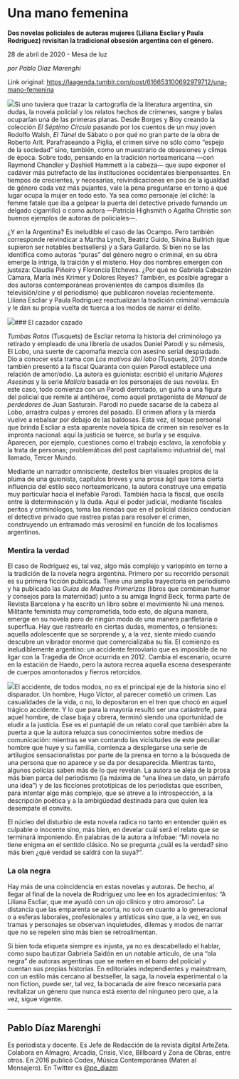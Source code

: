 # Una mano femenina

**Dos novelas policiales de autoras mujeres (Liliana Escliar y Paula Rodríguez) revisitan la tradicional obsesión argentina con el género.**

28 de abril de 2020 - Mesa de luz

_por Pablo Díaz Marenghi_

Link original: https://laagenda.tumblr.com/post/616653100692979712/una-mano-femenina

![](https://64.media.tumblr.com/9070d3ab7c1a3de2185357b7c55871ca/ce60ae4c3ad024ec-41/s500x750/7bedceb8ab75a355e247f2c3d16c03afa741d866.jpg)Si uno tuviera que trazar la cartografía de la literatura argentina, sin dudas, la novela policial y los relatos hechos de crímenes, sangre y balas ocuparían una de las primeras planas. Desde Borges y Bioy creando la colección *El Séptimo Círculo* pasando por los cuentos de un muy joven Rodolfo Walsh, *El Túnel* de Sábato o por qué no gran parte de la obra de Roberto Arlt. Parafraseando a Piglia, el crimen sirve no sólo como “espejo de la sociedad” sino, también, como un muestrario de obsesiones y climas de época. Sobre todo, pensando en la tradición norteamericana —con Raymond Chandler y Dashiell Hammett a la cabeza— que supo exponer el cadáver más putrefacto de las instituciones occidentales bienpensantes. En tiempos de crecientes, y necesarias, reivindicaciones en pos de la igualdad de género cada vez más pujantes, vale la pena preguntarse en torno a qué lugar ocupa la mujer en todo esto. Ya sea como personaje (el cliché: la femme fatale que iba a golpear la puerta del detective privado fumando un delgado cigarrillo) o como autora —Patricia Highsmith o Agatha Christie son buenos ejemplos de autoras de policiales—. 


¿Y en la Argentina? Es ineludible el caso de las Ocampo. Pero también corresponde reivindicar a Martha Lynch, Beatriz Guido, Silvina Bullrich (que supieron ser notables bestsellers) y a Sara Gallardo. Si bien no se las identifica como autoras “puras” del género negro o criminal, en su obra emerge la intriga, la traición y el misterio. Hoy dos nombres emergen con justeza: Claudia Piñeiro y Florencia Etcheves. ¿Por qué no Gabriela Cabezón Cámara, María Inés Krimer y Dolores Reyes? También, es posible agregar a dos autoras contemporáneas provenientes de campos disímiles (la televisión/cine y el periodismo) que publicaron novelas recientemente. Liliana Escliar y Paula Rodríguez reactualizan la tradición criminal vernácula y le dan su propia vuelta de tuerca a los modos de narrar el delito.


![](https://64.media.tumblr.com/375ccebc3bf06422b05166ea47a35c90/ce60ae4c3ad024ec-a3/s250x400/9cafaf0058d6f62cc3d5f8edbd7b73021653fe45.jpg)### El cazador cazado

*Tumbas Rotas* (Tusquets) de Escliar retoma la historia del criminólogo ya retirado y empleado de una librería de usados Daniel Parodi y su némesis, El Lobo, una suerte de capomafia mezcla con asesino serial despiadado. Dio a conocer esta trama con *Los motivos del lobo* (Tusquets, 2017) donde también presentó a la fiscal Quaranta con quien Parodi establece una relación de amor/odio. La autora es guionista: escribió el unitario *Mujeres Asesinas* y la serie *Malicia* basada en los personajes de sus novelas. En este caso, todo comienza con un Parodi derrotado, un guiño a una figura del policial que remite al antihéroe, como aquel protagonista de *Manual de perdedores* de Juan Sasturain. Parodi no puede sacarse de la cabeza al Lobo, arrastra culpas y errores del pasado. El crimen aflora y la mierda vuelve a rebalsar por debajo de las baldosas. Esta vez, el toque personal que brinda Escliar a esta aparente novela típica de crimen sin resolver es la impronta nacional: aquí la justicia se tuerce, se burla y se esquiva. Aparecen, por ejemplo, cuestiones como el trabajo esclavo, la xenofobia y la trata de personas; problemáticas del post capitalismo industrial del, mal llamado, Tercer Mundo. 

Mediante un narrador omnisciente, destellos bien visuales propios de la pluma de una guionista, capítulos breves y una prosa ágil que toma cierta influencia del estilo seco norteamericano, la autora construye una empatía muy particular hacia el inefable Parodi. También hacia la fiscal, que oscila entre la determinación y la duda. Aquí el poder judicial, mediante fiscales peritos y criminólogos, toma las riendas que en el policial clásico conducían el detective privado que rastrea pistas para resolver el crimen, construyendo un entramado más verosímil en función de los localismos argentinos. 


### Mentira la verdad

El caso de Rodríguez es, tal vez, algo más complejo y variopinto en torno a la tradición de la novela negra argentina. Primero por su recorrido personal: es su primera ficción publicada. Tiene una amplia trayectoria en periodismo y ha publicado las *Guías de Madres Primerizas* (libros que combinan humor y consejos para la maternidad) junto a su amiga Ingrid Beck, forma parte de Revista Barcelona y ha escrito un libro sobre el movimiento Ni una menos. Militante feminista muy comprometida, todo esto, de alguna manera, emerge en su novela pero de ningún modo de una manera panfletaria o superflua. Hay que rastrearlo en ciertas dudas, momentos, o tensiones: aquella adolescente que se sorprende y, a la vez, siente miedo cuando descubre un vibrador enorme que comercializaba su tía. El comienzo es ineludiblemente argentino: un accidente ferroviario que es imposible de no ligar con la Tragedia de Once ocurrida en 2012. Cambia el escenario, ocurre en la estación de Haedo, pero la autora recrea aquella escena desesperante de cuerpos amontonados y fierros retorcidos. 

![](https://64.media.tumblr.com/c1bc643a89b673d0948a8ff654effcc0/ce60ae4c3ad024ec-79/s250x400/25747c84af4414c0a62e0cf5491ec86551c1f2cd.jpg)El accidente, de todos modos, no es el principal eje de la historia sino el disparador. Un hombre, Hugo Víctor, al parecer cometió un crimen. Las casualidades de la vida, o no, lo depositaron en el tren que chocó en aquel trágico accidente. Y lo que para la mayoría resultó ser una catástrofe, para aquel hombre, de clase baja y obrera, terminó siendo una oportunidad de eludir a la justicia. Ese es el puntapié de un relato coral que también abre la puerta a que la autora reluzca sus conocimientos sobre medios de comunicación: mientras se van contando las vicisitudes de este peculiar hombre que huye y su familia, comienza a desplegarse una serie de artilugios sensacionalistas por parte de la prensa en torno a la búsqueda de una persona que no aparece y se da por desaparecida. Mientras tanto, algunos policías saben más de lo que revelan. La autora se aleja de la prosa más bien parca del periodismo (la máxima de “una línea un dato, un párrafo una idea”) y de las ficciones prototípicas de los periodistas que escriben, para intentar algo más complejo, que se atreve a la introspección, a la descripción poética y a la ambigüedad destinada para que quien lea desempate el convite. 


El núcleo del disturbio de esta novela radica no tanto en entender quién es culpable o inocente sino, más bien, en develar cuál será el relato que se terminará imponiendo. En palabras de la autora a Infobae: “Mi novela no tiene enigma en el sentido clásico. No se pregunta ¿cuál es la verdad? sino más bien ¿qué verdad se saldrá con la suya?“.

### La ola negra

Hay más de una coincidencia en estas novelas y autoras. De hecho, al llegar al final de la novela de Rodríguez uno lee en los agradecimientos: “A Liliana Escliar, que me ayudó con un ojo clínico y otro amoroso”. La distancia que las emparenta se acorta, no solo en cuanto a lo generacional o a esferas laborales, profesionales y artísticas sino que, a la vez, en sus tramas y personajes se observan inquietudes, dilemas y modos de narrar que no se repelen sino más bien se retroalimentan.


Si bien toda etiqueta siempre es injusta, ya no es descabellado el hablar, como supo bautizar Gabriela Saidón en un notable artículo, de una “ola negra” de autoras argentinas que se meten en el barro del policial y cuentan sus propias historias. En editoriales independientes y mainstream, con un estilo más cercano al bestseller, la saga, la novela experimental o la non fiction, puede ser, tal vez, la bocanada de aire fresco necesaria para revitalizar un género que nunca está exento del ninguneo pero que, a la vez, sigue vigente. 




---

 Pablo Díaz Marenghi
--------------------

 Es periodista y docente. Es Jefe de Redacción de la revista digital ArteZeta. Colabora en Almagro, Arcadia, Crisis, Vice, Billboard y Zona de Obras, entre otros. En 2016 publicó Codex, Música Contemporánea (Maten al Mensajero). En Twitter es  [@pe\_diazm](https://twitter.com/pe_diazm) 

